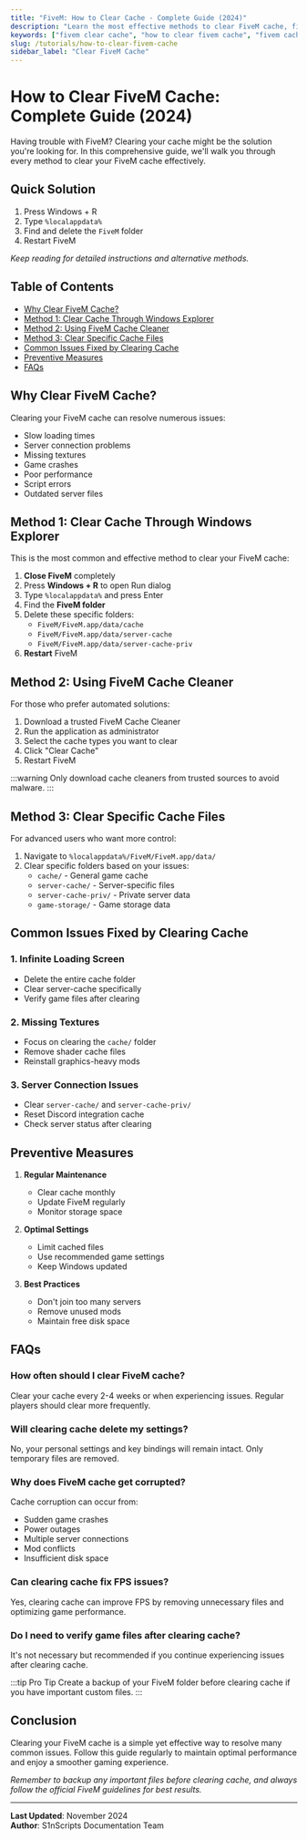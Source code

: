 ```yaml
---
title: "FiveM: How to Clear Cache - Complete Guide (2024)"
description: "Learn the most effective methods to clear FiveM cache, fix common issues, and improve game performance. Step-by-step instructions for all cache clearing techniques."
keywords: ["fivem clear cache", "how to clear fivem cache", "fivem cache location", "fivem cache fix", "fivem loading problems", "clear fivem data", "fivem performance issues"]
slug: /tutorials/how-to-clear-fivem-cache
sidebar_label: "Clear FiveM Cache"
---
```


# How to Clear FiveM Cache: Complete Guide (2024)

Having trouble with FiveM? Clearing your cache might be the solution you're looking for. In this comprehensive guide, we'll walk you through every method to clear your FiveM cache effectively.

## Quick Solution
1. Press Windows + R
2. Type `%localappdata%`
3. Find and delete the `FiveM` folder
4. Restart FiveM

*Keep reading for detailed instructions and alternative methods.*

## Table of Contents
- [Why Clear FiveM Cache?](#why-clear-fivem-cache)
- [Method 1: Clear Cache Through Windows Explorer](#method-1-clear-cache-through-windows-explorer)
- [Method 2: Using FiveM Cache Cleaner](#method-2-using-fivem-cache-cleaner)
- [Method 3: Clear Specific Cache Files](#method-3-clear-specific-cache-files)
- [Common Issues Fixed by Clearing Cache](#common-issues-fixed-by-clearing-cache)
- [Preventive Measures](#preventive-measures)
- [FAQs](#faqs)

## Why Clear FiveM Cache?
Clearing your FiveM cache can resolve numerous issues:
- Slow loading times
- Server connection problems
- Missing textures
- Game crashes
- Poor performance
- Script errors
- Outdated server files

## Method 1: Clear Cache Through Windows Explorer
This is the most common and effective method to clear your FiveM cache:

1. **Close FiveM** completely
2. Press **Windows + R** to open Run dialog
3. Type `%localappdata%` and press Enter
4. Find the **FiveM folder**
5. Delete these specific folders:
    - `FiveM/FiveM.app/data/cache`
    - `FiveM/FiveM.app/data/server-cache`
    - `FiveM/FiveM.app/data/server-cache-priv`
6. **Restart** FiveM

## Method 2: Using FiveM Cache Cleaner
For those who prefer automated solutions:

1. Download a trusted FiveM Cache Cleaner
2. Run the application as administrator
3. Select the cache types you want to clear
4. Click "Clear Cache"
5. Restart FiveM

:::warning
Only download cache cleaners from trusted sources to avoid malware.
:::

## Method 3: Clear Specific Cache Files
For advanced users who want more control:

1. Navigate to `%localappdata%/FiveM/FiveM.app/data/`
2. Clear specific folders based on your issues:
    - `cache/` - General game cache
    - `server-cache/` - Server-specific files
    - `server-cache-priv/` - Private server data
    - `game-storage/` - Game storage data

## Common Issues Fixed by Clearing Cache

### 1. Infinite Loading Screen
- Delete the entire cache folder
- Clear server-cache specifically
- Verify game files after clearing

### 2. Missing Textures
- Focus on clearing the `cache/` folder
- Remove shader cache files
- Reinstall graphics-heavy mods

### 3. Server Connection Issues
- Clear `server-cache/` and `server-cache-priv/`
- Reset Discord integration cache
- Check server status after clearing

## Preventive Measures

1. **Regular Maintenance**
    - Clear cache monthly
    - Update FiveM regularly
    - Monitor storage space

2. **Optimal Settings**
    - Limit cached files
    - Use recommended game settings
    - Keep Windows updated

3. **Best Practices**
    - Don't join too many servers
    - Remove unused mods
    - Maintain free disk space

## FAQs

### How often should I clear FiveM cache?
Clear your cache every 2-4 weeks or when experiencing issues. Regular players should clear more frequently.

### Will clearing cache delete my settings?
No, your personal settings and key bindings will remain intact. Only temporary files are removed.

### Why does FiveM cache get corrupted?
Cache corruption can occur from:
- Sudden game crashes
- Power outages
- Multiple server connections
- Mod conflicts
- Insufficient disk space

### Can clearing cache fix FPS issues?
Yes, clearing cache can improve FPS by removing unnecessary files and optimizing game performance.

### Do I need to verify game files after clearing cache?
It's not necessary but recommended if you continue experiencing issues after clearing cache.

:::tip Pro Tip
Create a backup of your FiveM folder before clearing cache if you have important custom files.
:::

## Conclusion
Clearing your FiveM cache is a simple yet effective way to resolve many common issues. Follow this guide regularly to maintain optimal performance and enjoy a smoother gaming experience.

*Remember to backup any important files before clearing cache, and always follow the official FiveM guidelines for best results.*

---

**Last Updated**: November 2024  
**Author**: S1nScripts Documentation Team